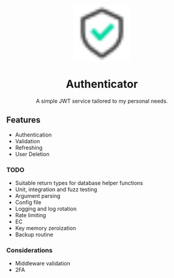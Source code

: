 <br />
<div align="center">
  <img src="media/auth.svg" height=150px>
  <h1 align="center">Authenticator</h3>
  <p align="center">
    A simple JWT service tailored to my personal needs.
  </p>
</div>

## Features

- Authentication
- Validation
- Refreshing
- User Deletion

### TODO

- Suitable return types for database helper functions
- Unit, integration and fuzz testing
- Argument parsing
- Config file
- Logging and log rotation
- Rate limiting
- EC
- Key memory zeroization
- Backup routine

### Considerations

- Middleware validation
- 2FA